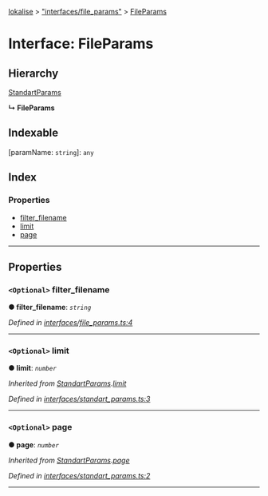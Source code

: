 [lokalise](../README.md) > ["interfaces/file_params"](../modules/_interfaces_file_params_.md) > [FileParams](../interfaces/_interfaces_file_params_.fileparams.md)

# Interface: FileParams

## Hierarchy

 [StandartParams](_interfaces_standart_params_.standartparams.md)

**↳ FileParams**

## Indexable

\[paramName: `string`\]:&nbsp;`any`
## Index

### Properties

* [filter_filename](_interfaces_file_params_.fileparams.md#filter_filename)
* [limit](_interfaces_file_params_.fileparams.md#limit)
* [page](_interfaces_file_params_.fileparams.md#page)

---

## Properties

<a id="filter_filename"></a>

### `<Optional>` filter_filename

**● filter_filename**: *`string`*

*Defined in [interfaces/file_params.ts:4](https://github.com/lokalise/node-lokalise-api/blob/4987c08/src/interfaces/file_params.ts#L4)*

___
<a id="limit"></a>

### `<Optional>` limit

**● limit**: *`number`*

*Inherited from [StandartParams](_interfaces_standart_params_.standartparams.md).[limit](_interfaces_standart_params_.standartparams.md#limit)*

*Defined in [interfaces/standart_params.ts:3](https://github.com/lokalise/node-lokalise-api/blob/4987c08/src/interfaces/standart_params.ts#L3)*

___
<a id="page"></a>

### `<Optional>` page

**● page**: *`number`*

*Inherited from [StandartParams](_interfaces_standart_params_.standartparams.md).[page](_interfaces_standart_params_.standartparams.md#page)*

*Defined in [interfaces/standart_params.ts:2](https://github.com/lokalise/node-lokalise-api/blob/4987c08/src/interfaces/standart_params.ts#L2)*

___

